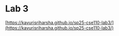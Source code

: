 # Lab 3
[https://kavurisriharsha.github.io/sp25-cse110-lab3/](https://kavurisriharsha.github.io/sp25-cse110-lab3/)
